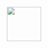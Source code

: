
<p align="center">
  <a href="https://dan2.dev">
    <img src="https://dan2.dev/static/dan2dev.svg" height="80">
  </a>
</p>

<!--
**dan2dev/dan2dev** is a ✨ _special_ ✨ repository because its `README.md` (this file) appears on your GitHub profile.

Here are some ideas to get you started:

- 🔭 I’m currently working on ...
- 🌱 I’m currently learning ...
- 👯 I’m looking to collaborate on ...
- 🤔 I’m looking for help with ...
- 💬 Ask me about ...
- 📫 How to reach me: ...
- 😄 Pronouns: ...
- ⚡ Fun fact: ...
-->
